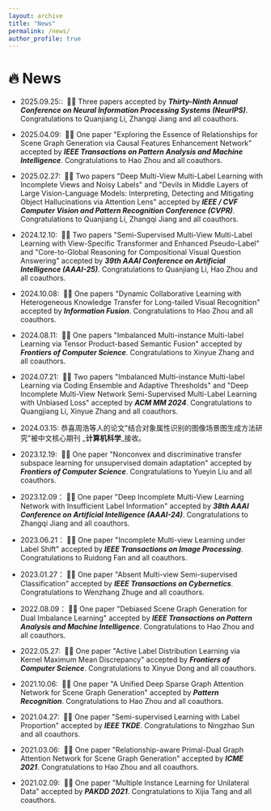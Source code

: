 ```yaml
---
layout: archive
title: "News"
permalink: /news/
author_profile: true
---
```


# 🔥 News

* 2025.09.25:: &nbsp;🎉🎉 Three papers accepted by _**Thirty-Ninth Annual Conference on Neural Information Processing Systems (NeurIPS)**_. Congratulations to Quanjiang Li, Zhangqi Jiang and all coauthors.

* 2025.04.09: &nbsp;🎉🎉 One paper "Exploring the Essence of Relationships for Scene Graph Generation via Causal Features Enhancement Network" accepted by _**IEEE Transactions on Pattern Analysis and Machine Intelligence**_. Congratulations to Hao Zhou and all coauthors.

* 2025.02.27: &nbsp;🎉🎉 Two papers "Deep Multi-View Multi-Label Learning with Incomplete Views and Noisy Labels" and "Devils in Middle Layers of Large Vision-Language Models: Interpreting, Detecting and Mitigating Object Hallucinations via Attention Lens" accepted by _**IEEE / CVF Computer Vision and Pattern Recognition Conference (CVPR)**_. Congratulations to Quanjiang Li, Zhangqi Jiang and all coauthors.

* 2024.12.10: &nbsp;🎉🎉 Two papers "Semi-Supervised Multi-View Multi-Label Learning with View-Specific Transformer and Enhanced Pseudo-Label" and "Core-to-Global Reasoning for Compositional Visual Question Answering" accepted by _**39th AAAI Conference on Artificial Intelligence (AAAI-25)**_. Congratulations to Quanjiang Li, Hao Zhou and all coauthors.

* 2024.10.08: &nbsp;🎉🎉 One papers "Dynamic Collaborative Learning with Heterogeneous Knowledge Transfer for Long-tailed Visual Recognition" accepted by _**Information Fusion**_. Congratulations to Hao Zhou and all coauthors.

* 2024.08.11: &nbsp;🎉🎉 One papers "Imbalanced Multi-instance Multi-label Learning via Tensor Product-based Semantic Fusion" accepted by _**Frontiers of Computer Science**_. Congratulations to Xinyue Zhang and all coauthors.

* 2024.07.21: &nbsp;🎉🎉 Two papers "Imbalanced Multi-instance Multi-label Learning via Coding Ensemble and Adaptive Thresholds" and "Deep Incomplete Multi-View Network Semi-Supervised Multi-Label Learning with Unbiased Loss" accepted by _**ACM MM 2024**_. Congratulations to Quangjiang Li, Xinyue Zhang and all coauthors.

* 2024.03.15: 恭喜周浩等人的论文"结合对象属性识别的图像场景图生成方法研究"被中文核心期刊 _**计算机科学**_接收。

* 2023.12.19: &nbsp;🎉🎉 One paper "Nonconvex and discriminative transfer subspace learning for unsupervised domain adaptation" accepted by _**Frontiers of Computer Science**_. Congratulations to Yueyin Liu and all coauthors.

* 2023.12.09：&nbsp;🎉🎉 One paper "Deep Incomplete Multi-View Learning Network with Insufficient Label Information" accepted by _**38th AAAI Conference on Artificial Intelligence (AAAI-24)**_. Congratulations to Zhangqi Jiang and all coauthors.

* 2023.06.21：&nbsp;🎉🎉 One paper "Incomplete Multi-view Learning under Label Shift" accepted by _**IEEE Transactions on Image Processing**_. Congratulations to Ruidong Fan and all coauthors.

* 2023.01.27：&nbsp;🎉🎉 One paper "Absent Multi-view Semi-supervised Classification" accepted by _**IEEE Transactions on Cybernetics**_. Congratulations to Wenzhang Zhuge and all coauthors.

* 2022.08.09：&nbsp;🎉🎉 One paper "Debiased Scene Graph Generation for Dual Imbalance Learning" accepted by _**IEEE Transactions on Pattern Analysis and Machine Intelligence**_. Congratulations to Hao Zhou and all coauthors.

* 2022.05.27: &nbsp;🎉🎉 One paper "Active Label Distribution Learning via Kernel Maximum Mean Discrepancy" accepted by _**Frontiers of Computer Science**_. Congratulations to Xinyue Dong and all coauthors.
  
* 2021.10.06: &nbsp;🎉🎉 One paper "A Unified Deep Sparse Graph Attention Network for Scene Graph Generation" accepted by _**Pattern Recognition**_. Congratulations to Hao Zhou and all coauthors.

* 2021.04.27: &nbsp;🎉🎉 One paper "Semi-supervised Learning with Label Proportion" accepted by _**IEEE TKDE**_. Congratulations to Ningzhao Sun and all coauthors.

* 2021.03.06: &nbsp;🎉🎉 One paper "Relationship-aware Primal-Dual Graph Attention Network for Scene Graph Generation" accepted by _**ICME 2021**_. Congratulations to Hao Zhou and all coauthors.

* 2021.02.09: &nbsp;🎉🎉 One paper "Multiple Instance Learning for Unilateral Data" accepted by _**PAKDD 2021**_. Congratulations to Xijia Tang and all coauthors.